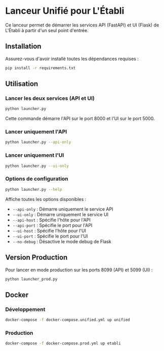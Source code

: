 # Lanceur Unifié pour L'Établi

Ce lanceur permet de démarrer les services API (FastAPI) et UI (Flask) de L'Établi à partir d'un seul point d'entrée.

## Installation

Assurez-vous d'avoir installé toutes les dépendances requises :

```bash
pip install -r requirements.txt
```

## Utilisation

### Lancer les deux services (API et UI)

```bash
python launcher.py
```

Cette commande démarre l'API sur le port 8000 et l'UI sur le port 5000.

### Lancer uniquement l'API

```bash
python launcher.py --api-only
```

### Lancer uniquement l'UI

```bash
python launcher.py --ui-only
```

### Options de configuration

```bash
python launcher.py --help
```

Affiche toutes les options disponibles :
- `--api-only` : Démarre uniquement le service API
- `--ui-only` : Démarre uniquement le service UI
- `--api-host` : Spécifie l'hôte pour l'API
- `--api-port` : Spécifie le port pour l'API
- `--ui-host` : Spécifie l'hôte pour l'UI
- `--ui-port` : Spécifie le port pour l'UI
- `--no-debug` : Désactive le mode debug de Flask

## Version Production

Pour lancer en mode production sur les ports 8099 (API) et 5099 (UI) :

```bash
python launcher_prod.py
```

## Docker

### Développement

```bash
docker-compose -f docker-compose.unified.yml up unified
```

### Production

```bash
docker-compose -f docker-compose.prod.yml up etabli
